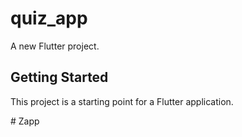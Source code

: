 # quiz_app

A new Flutter project.

## Getting Started

This project is a starting point for a Flutter application.


#   Z a p p 
 
 
